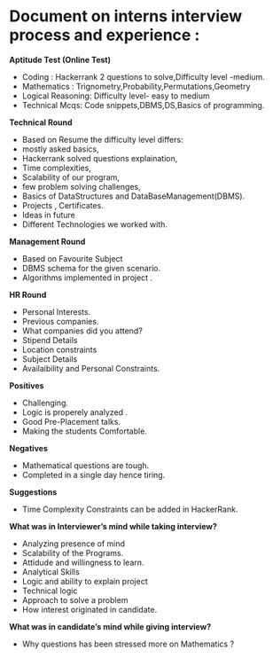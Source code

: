 


 # Document  on interns interview process and experience : # 

**Aptitude Test  (Online Test)**
- Coding : Hackerrank 2 questions to solve,Difficulty level -medium.
- Mathematics : Trignometry,Probability,Permutations,Geometry
- Logical Reasoning: Difficulty level- easy to medium
- Technical Mcqs: Code snippets,DBMS,DS,Basics of programming.
	
**Technical Round**
 - Based on Resume  the difficulty level differs: 
 - mostly asked basics, 
- Hackerrank solved  questions explaination,
 - Time complexities,
- Scalability of our program,
- few problem solving challenges,
- Basics of DataStructures and DataBaseManagement(DBMS).
- Projects , Certificates.
- Ideas in future
 - Different Technologies we worked with.

**Management Round**
- Based on Favourite Subject
- DBMS schema for the given scenario.
 - Algorithms implemented  in project .	
	
**HR Round**
- Personal Interests.
- Previous companies.
- What companies did you attend?
- Stipend Details
- Location constraints
- Subject Details 
- Availaibility and Personal Constraints. 
 	
**Positives**
- Challenging.
- Logic is properely analyzed .
- Good Pre-Placement talks.
- Making the students Comfortable.
 
**Negatives**
- Mathematical questions are tough.
 - Completed in a single day hence tiring.

**Suggestions**
- Time Complexity Constraints can be added in HackerRank.
            
**What was in Interviewer’s mind while taking interview?**
  - Analyzing presence of mind 
  - Scalability of the Programs.
- Attidude and willingness to learn.
- Analytical Skills 
 - Logic and ability to explain project 
 - Technical logic 
 - Approach to solve a problem
- How interest originated in candidate.

**What was in candidate’s mind while giving interview?**
- Why questions has been stressed more on Mathematics ?



